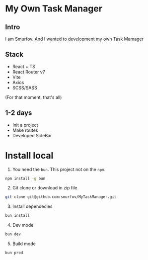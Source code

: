 # My Own Task Manager

## Intro

I am Smurfov. And I wanted to development my own Task Mamager

## Stack

- React + TS
- React Router v7
- Vite
- Axios
- SCSS/SASS

(For that moment, that's all)

## 1-2 days

- Init a project
- Make routes
- Developed SideBar

# Install local

1. You need the `bun`. This project not on the `npm`.

```bash
npm install -g bun
```

2. Git clone or download in zip file

```bash
git clone git@github.com:smurfov/MyTaskManager.git
```

3. Install dependecies

```bash
bun install
```

4. Dev mode

```bash
bun dev
```

5. Build mode

```bash
bun prod
```
